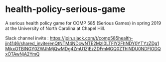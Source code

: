 # health-policy-serious-game
A serious health policy game for COMP 585 (Serious Games) in spring 2019 at the University of North Carolina at Chapel Hill.

Slack channel invite : https://join.slack.com/t/comp585health-jjr4146/shared_invite/enQtNTM4NDcwNTE2MzI0LTFlY2FhNDY0YTYzZDg1MjkxOTBlNGY0ZWJhMjQwMDg4ZmU1ZjEzZDFmMGQ0ZThlNDU0NDFlODQxOTAwNjA2YmQ
